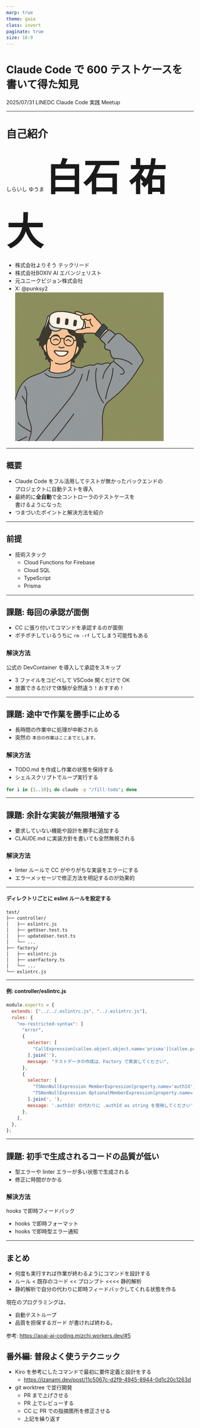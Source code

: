 ```yaml
---
marp: true
theme: gaia
class: invert
paginate: true
size: 16:9
---
```

<!-- _class: "invert lead" -->

# Claude Code で 600 テストケースを<br>書いて得た知見

2025/07/31
LINEDC Claude Code 実践 Meetup

---

# 自己紹介
<style scoped>
  .name {
    font-size: 100px;
    font-weight: bold;
  }

  li {
    line-height: 1.5;
  }
</style>

しらいし ゆうま
 <span class="name">白石 祐大</span>

- 株式会社よりそう テックリード
- 株式会社BOXIV AI エバンジェリスト
- 元ユニークビジョン株式会社
- X: @punksy2
![bg right:39%](profile.jpg)

---

## 概要
- Claude Code をフル活用してテストが無かったバックエンドの<br>プロジェクトに自動テストを導入
- 最終的に**全自動**で全コントローラのテストケースを<br>書けるようになった
- つまづいたポイントと解決方法を紹介

---

## 前提
- 技術スタック
    - Cloud Functions for Firebase
    - Cloud SQL
    - TypeScript
    - Prisma

---

## 課題: 毎回の承認が面倒
- CC に張り付いてコマンドを承認するのが面倒
- ポチポチしているうちに `rm -rf` してしまう可能性もある

### 解決方法
公式の DevContainer を導入して承認をスキップ

- 3 ファイルをコピペして VSCode 開くだけで OK
- 放置できるだけで体験が全然違う！おすすめ！


---

## 課題: 途中で作業を勝手に止める
- 長時間の作業中に処理が中断される
- 突然の `本日の作業はここまでとします。` 

### 解決方法
- TODO.md を作成し作業の状態を保持する
- シェルスクリプトでループ実行する
```bash
for i in {1..10}; do claude -p "/fill-todo"; done
```

---

## 課題: 余計な実装が無限増殖する
- 要求していない機能や設計を勝手に追加する
- CLAUDE.md に実装方針を書いても全然無視される

### 解決方法
- linter ルールで CC がやりがちな実装をエラーにする
- エラーメッセージで修正方法を明記するのが効果的

---
#### ディレクトリごとに eslint ルールを設定する

```
test/
├── controller/
│   ├── eslintrc.js
│   ├── getUser.test.ts
│   ├── updateUser.test.ts
│   └── ...
├── factory/
│   ├── eslintrc.js
│   ├── userFactory.ts
│   └── ...
└── eslintrc.js
```

---

#### 例: controller/eslintrc.js

```js
module.exports = {
  extends: ["../../.eslintrc.js", "../.eslintrc.js"],
  rules: {
    "no-restricted-syntax": [
      "error",
      {
        selector: [
          "CallExpression[callee.object.object.name='prisma'][callee.property.name='create']"
        ].join(''),
        message: "テストデータの作成は、Factory で実装してください",
      },
      {
        selector: [
          "TSNonNullExpression MemberExpression[property.name='authId']",
          "TSNonNullExpression OptionalMemberExpression[property.name='authId']",
        ].join(', '),
        message: '.authId! の代わりに .authId as string を使用してください',
      },
    ],
  },
};
```

---

## 課題: 初手で生成されるコードの品質が低い
- 型エラーや linter エラーが多い状態で生成される
- 修正に時間がかかる

### 解決方法
hooks で即時フィードバック
- hooks で即時フォーマット
- hooks で即時型エラー通知

---

## まとめ

- 何度も実行すれば作業が終わるようにコマンドを設計する
- ルール < 既存のコード << プロンプト <<<< 静的解析
- 静的解析で自分の代わりに即時フィードバックしてくれる状態を作る


現在のプログラミングは、
- 自動テストループ
- 品質を担保するガード
が書ければ終わる。

参考:
https://aoai-ai-coding.mizchi.workers.dev/#5


## 番外編: 普段よく使うテクニック
- Kiro を参考にしたコマンドで最初に要件定義と設計をする
  - https://izanami.dev/post/11c5067c-d2f9-4945-8944-0d1c20c1263d
- git worktree で並行開発
  - PR まで上げさせる
  - PR 上でレビューする
  - CC に PR での指摘箇所を修正させる
  - 上記を繰り返す